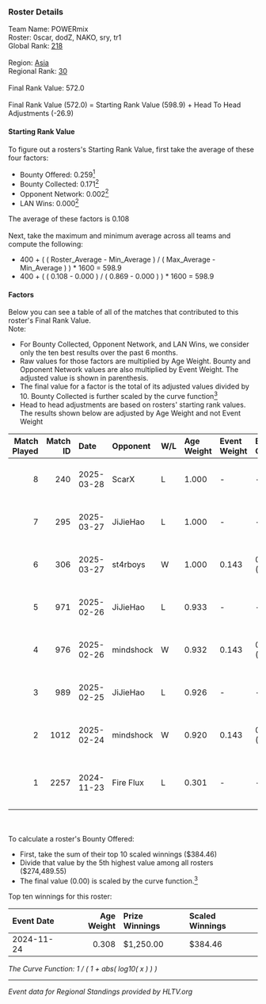 ### Roster Details<br />
Team Name: POWERmix<br />
Roster: 0scar, dodZ, NAKO, sry, tr1<br />
Global Rank: [218](../../standings_global_2025_04_07.md)<br />
<br />
Region: [Asia]( ../../standings_asia_2025_04_07.md)<br />
Regional Rank: [30]( ../../standings_asia_2025_04_07.md)<br />
<br />
Final Rank Value:  572.0<br />
<br />
Final Rank Value (572.0) = Starting Rank Value (598.9) + Head To Head Adjustments (-26.9)<br />

#### Starting Rank Value<br />
To figure out a rosters's Starting Rank Value, first take the average of these four factors:<br />
- Bounty Offered: 0.259[<sup>1</sup>](#table2)
- Bounty Collected: 0.171[<sup>2</sup>](#table1)
- Opponent Network: 0.002[<sup>2</sup>](#table1)
- LAN Wins: 0.000[<sup>2</sup>](#table1)

The average of these factors is 0.108<br />
<br />
Next, take the maximum and minimum average across all teams and compute the following:<br />
- 400 + ( ( Roster_Average - Min_Average ) / ( Max_Average - Min_Average ) ) * 1600 = 598.9
- 400 + ( ( 0.108 - 0.000 ) / ( 0.869 - 0.000 ) ) * 1600 = 598.9


#### Factors<br />
Below you can see a table of all of the matches that contributed to this roster's Final Rank Value.<br />
Note:<br />

- For Bounty Collected, Opponent Network, and LAN Wins, we consider only the ten best results over the past 6 months.
- Raw values for those factors are multiplied by Age Weight. Bounty and Opponent Network values are also multiplied by Event Weight. The adjusted value is shown in parenthesis.
- The final value for a factor is the total of its adjusted values divided by 10. Bounty Collected is further scaled by the curve function[<sup>3</sup>](#curveFunction)
- Head to head adjustments are based on rosters' starting rank values. The results shown below are adjusted by Age Weight and not Event Weight
<span id="table1"></span><br />


| Match Played | Match ID | Date       | Opponent  | W/L | Age Weight | Event Weight | Bounty Collected | Opponent Network | LAN Wins  | H2H Adj. | Roster                           |
| -: | -: | :- | :- | :- | :- | :- | :- | :- | :- | -: | :- |
|            8 |      240 | 2025-03-28 | ScarX     | L   | 1.000      | -            | -                | -                | -         |   -19.00 | 0scar, dodZ, NAKO, sry, tr1      |
|            7 |      295 | 2025-03-27 | JiJieHao  | L   | 1.000      | -            | -                | -                | -         |   -11.32 | 0scar, b1lal, dodZ, sry, tr1     |
|            6 |      306 | 2025-03-27 | st4rboys  | W   | 1.000      | 0.143        | 0.001 (0.000)    | 0.015 (0.002)    | 0 (0.000) |    16.08 | 0scar, b1lal, dodZ, sry, tr1     |
|            5 |      971 | 2025-02-26 | JiJieHao  | L   | 0.933      | -            | -                | -                | -         |   -12.13 | 0SAMAS, 0scar, b1lal, dodZ, sry  |
|            4 |      976 | 2025-02-26 | mindshock | W   | 0.932      | 0.143        | 0.000 (0.000)    | 0.050 (0.007)    | 0 (0.000) |     7.50 | 0SAMAS, 0scar, b1lal, dodZ, sry  |
|            3 |      989 | 2025-02-25 | JiJieHao  | L   | 0.926      | -            | -                | -                | -         |   -12.74 | 0SAMAS, 0scar, b1lal, dodZ, sry  |
|            2 |     1012 | 2025-02-24 | mindshock | W   | 0.920      | 0.143        | 0.000 (0.000)    | 0.050 (0.007)    | 0 (0.000) |     7.03 | 0SAMAS, 0scar, b1lal, dodZ, sry  |
|            1 |     2257 | 2024-11-23 | Fire Flux | L   | 0.301      | -            | -                | -                | -         |    -2.30 | 0SAMAS, 0scar, dodZ, NAKO, ViTaL |

<br />
<span id="table2"></span><br />
To calculate a roster's Bounty Offered:<br />

- First, take the sum of their top 10 scaled winnings ($384.46)
- Divide that value by the 5th highest value among all rosters ($274,489.55)
- The final value (0.00) is scaled by the curve function.[<sup>3</sup>](#curveFunction)

Top ten winnings for this roster:<br />

| Event Date | Age Weight | Prize Winnings | Scaled Winnings |
| :- | -: | :- | :- |
| 2024-11-24 |      0.308 | $1,250.00      | $384.46         |


<span id="curveFunction"></span>_The Curve Function: 1 / ( 1 + abs( log10( x ) ) )_<br />

---
_Event data for Regional Standings provided by HLTV.org_<br />
